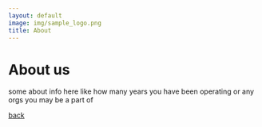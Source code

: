 ```yaml
---
layout: default
image: img/sample_logo.png
title: About
---
```


# About us
some about info here like how many years you have been operating or any orgs you may be a part of


[back](./)